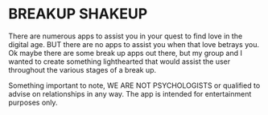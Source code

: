 # BREAKUP SHAKEUP

There are numerous apps to assist you in your quest to find love in the digital age. BUT there are no apps to assist you when that love betrays you. Ok maybe there are some break up apps out there, but my group and I wanted to create something lighthearted that would assist the user throughout the various stages of a break up. 

Something important to note, WE ARE NOT PSYCHOLOGISTS or qualified to advise on relationships in any way. The app is intended for entertainment purposes only.

